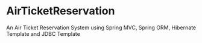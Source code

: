 # AirTicketReservation
An Air Ticket Reservation System using Spring MVC, Spring ORM, Hibernate Template and JDBC Template

